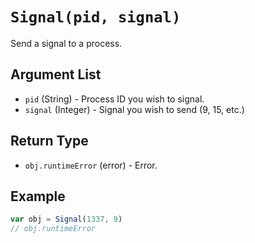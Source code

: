 # `Signal(pid, signal)`

Send a signal to a process.

## Argument List

 * `pid` (String) - Process ID you wish to signal.
 * `signal` (Integer) - Signal you wish to send (9, 15, etc.)

## Return Type

- `obj.runtimeError` (error) - Error.

## Example

```js
var obj = Signal(1337, 9)
// obj.runtimeError
```
